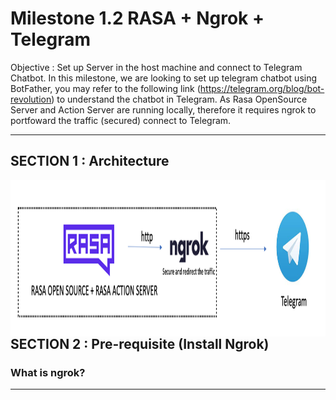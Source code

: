 # Milestone 1.2 RASA + Ngrok + Telegram

Objective : Set up Server in the host machine and connect to Telegram Chatbot.
In this milestone, we are looking to set up telegram chatbot using BotFather, you may refer to the following link (https://telegram.org/blog/bot-revolution) to understand the chatbot in Telegram. As Rasa OpenSource Server and Action Server are running locally, therefore it requires ngrok to portfoward the traffic (secured) connect to Telegram.

---

## SECTION 1 : Architecture 

<img src="https://github.com/KevinChngJY/stock_advisor_bot/blob/main/Image/Screenshot%202021-08-29%20at%204.32.06%20PM.png" width="855" height="250"
     style="float: left; margin-right: 0px;" />

---

## SECTION 2 : Pre-requisite (Install Ngrok)

### What is ngrok?

---

